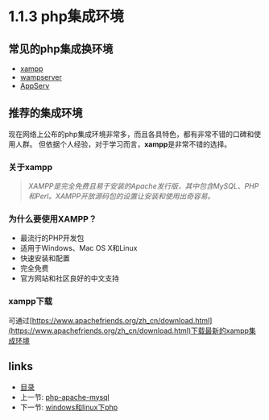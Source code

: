 # 1.1.3 php集成环境

## 常见的php集成换环境
- [xampp](https://www.apachefriends.org/zh_cn/index.html)
- [wampserver](http://www.wampserver.com/)
- [AppServ](http://www.appservnetwork.com/)

## 推荐的集成环境
 现在网络上公布的php集成环境非常多，而且各具特色，都有非常不错的口碑和使用人群。
 但依据个人经验，对于学习而言，**xampp**是非常不错的选择。
 
### 关于xampp
 >*XAMPP是完全免费且易于安装的Apache发行版，其中包含MySQL、PHP和Perl。XAMPP开放源码包的设置让安装和使用出奇容易。*
 
### 为什么要使用XAMPP？
  - 最流行的PHP开发包
  - 适用于Windows、Mac OS X和Linux
  - 快速安装和配置
  - 完全免费
  - 官方网站和社区良好的中文支持

### xampp下载
可通过[https://www.apachefriends.org/zh_cn/download.html](https://www.apachefriends.org/zh_cn/download.html)下载最新的xampp集成环境

## links
   * [目录](<preface.md>)
   * 上一节: [php-apache-mysql](<1.1.2md>)
   * 下一节: [windows和linux下php](<1.1.4.md>)
